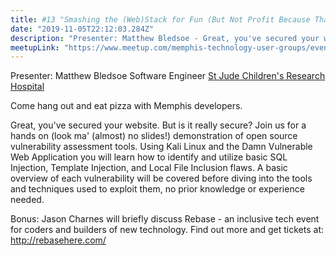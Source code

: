 ```yaml
---
title: #13 "Smashing the (Web)Stack for Fun (But Not Profit Because That Is Illegal)"
date: "2019-11-05T22:12:03.284Z"
description: "Presenter: Matthew Bledsoe - Great, you've secured your website. But is it really secure? Join us for a hands on demonstration of open source vulnerability assessment tools."
meetupLink: "https://www.meetup.com/memphis-technology-user-groups/events/hxxpfqyzpbhb/"
---
```


Presenter:
Matthew Bledsoe
Software Engineer [St Jude Children's Research Hospital](https://stjude.org)

Come hang out and eat pizza with Memphis developers.

Great, you've secured your website. But is it really secure? Join us for a hands on (look ma' (almost) no slides!) demonstration of open source vulnerability assessment tools. Using Kali Linux and the Damn Vulnerable Web Application you will learn how to identify and utilize basic SQL Injection, Template Injection, and Local File Inclusion flaws. A basic overview of each vulnerability will be covered before diving into the tools and techniques used to exploit them, no prior knowledge or experience needed.

Bonus: Jason Charnes will briefly discuss Rebase - an inclusive tech event for coders and builders of new technology.
Find out more and get tickets at: http://rebasehere.com/